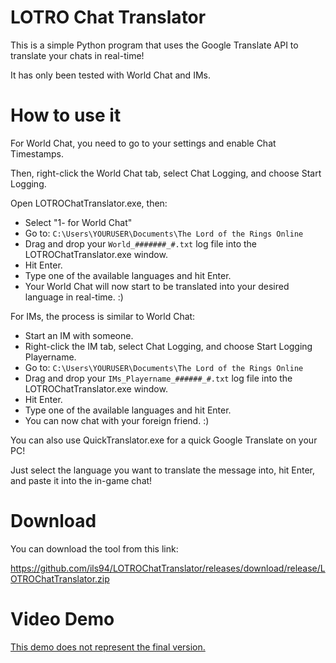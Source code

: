 # LOTRO Chat Translator

This is a simple Python program that uses the Google Translate API to translate your chats in real-time!

It has only been tested with World Chat and IMs.

# How to use it

For World Chat, you need to go to your settings and enable Chat Timestamps.

Then, right-click the World Chat tab, select Chat Logging, and choose Start Logging.

Open LOTROChatTranslator.exe, then:

- Select "1- for World Chat"
- Go to: `C:\Users\YOURUSER\Documents\The Lord of the Rings Online`
- Drag and drop your `World_#######_#.txt` log file into the LOTROChatTranslator.exe window.
- Hit Enter.
- Type one of the available languages and hit Enter.
- Your World Chat will now start to be translated into your desired language in real-time. :)

For IMs, the process is similar to World Chat:

- Start an IM with someone.
- Right-click the IM tab, select Chat Logging, and choose Start Logging Playername.
- Go to: `C:\Users\YOURUSER\Documents\The Lord of the Rings Online`
- Drag and drop your `IMs_Playername_######_#.txt` log file into the LOTROChatTranslator.exe window.
- Hit Enter.
- Type one of the available languages and hit Enter.
- You can now chat with your foreign friend. :)

You can also use QuickTranslator.exe for a quick Google Translate on your PC!

Just select the language you want to translate the message into, hit Enter, and paste it into the in-game chat!

# Download

You can download the tool from this link: 

https://github.com/ils94/LOTROChatTranslator/releases/download/release/LOTROChatTranslator.zip

# Video Demo

[This demo does not represent the final version.](https://streamable.com/6xqwl0)
